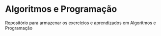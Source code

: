 # Algoritmos e Programação
Repositório para armazenar os exercícios e aprendizados em Algoritmos e Programação
